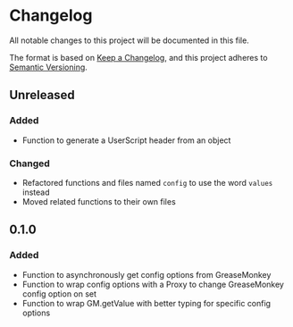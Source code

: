 # Changelog

All notable changes to this project will be documented in this file.

The format is based on [Keep a Changelog](https://keepachangelog.com/en/1.0.0/),
and this project adheres to [Semantic Versioning](https://semver.org/spec/v2.0.0.html).

## Unreleased

### Added

- Function to generate a UserScript header from an object

### Changed

- Refactored functions and files named `config` to use the word `values` instead
- Moved related functions to their own files

## 0.1.0

### Added

- Function to asynchronously get config options from GreaseMonkey
- Function to wrap config options with a Proxy to change GreaseMonkey config option on set
- Function to wrap GM.getValue with better typing for specific config options
